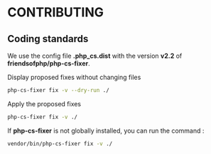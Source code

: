 CONTRIBUTING
============

Coding standards
----------------

We use the config file **.php_cs.dist** with the version **v2.2** of **friendsofphp/php-cs-fixer**.

Display proposed fixes without changing files
```bash
php-cs-fixer fix -v --dry-run ./
```

Apply the proposed fixes
```bash
php-cs-fixer fix -v ./
```

If **php-cs-fixer** is not globally installed, you can run the command :
```bash
vendor/bin/php-cs-fixer fix -v ./
```


